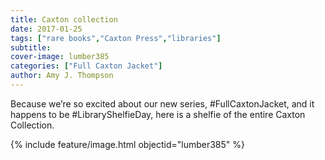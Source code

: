 ```yaml
---
title: Caxton collection
date: 2017-01-25
tags: ["rare books","Caxton Press","libraries"]
subtitle: 
cover-image: lumber385
categories: ["Full Caxton Jacket"]
author: Amy J. Thompson
---
```


Because we’re so excited about our new series, #FullCaxtonJacket, and it happens to be #LibraryShelfieDay, here is a shelfie of the entire Caxton Collection.

{% include feature/image.html objectid="lumber385" %}